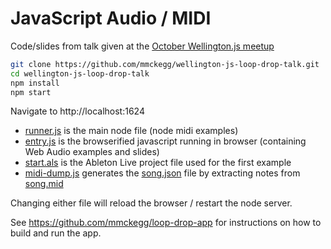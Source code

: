 JavaScript Audio / MIDI
============================

Code/slides from talk given at the [October Wellington.js meetup](http://www.meetup.com/WellingtonJS/events/210914402/)

```bash
git clone https://github.com/mmckegg/wellington-js-loop-drop-talk.git
cd wellington-js-loop-drop-talk
npm install
npm start
```

Navigate to http://localhost:1624

- [runner.js](runner.js) is the main node file (node midi examples)
- [entry.js](entry.js) is the browserified javascript running in browser (containing Web Audio examples and slides)
- [start.als](start.als) is the Ableton Live project file used for the first example
- [midi-dump.js](midi-dump.js) generates the [song.json](song.json) file by extracting notes from [song.mid](song.mid)

Changing either file will reload the browser / restart the node server.

See https://github.com/mmckegg/loop-drop-app for instructions on how to build and run the app.
